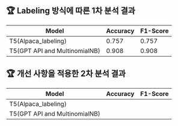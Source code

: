 ## 🏆 Labeling 방식에 따른 1차 분석 결과
|Model|Accuracy|F1-Score|
|---|---|---|
|T5(Alpaca_labeling)|0.757|0.757|
|T5(GPT API and MultinomialNB)|0.908|0.908|

## 🏆 개선 사항을 적용한 2차 분석 결과
|Model|Accuracy|F1-Score|
|---|---|---|
|T5(Alpaca_labeling)|||
|T5(GPT API and MultinomialNB)|||
